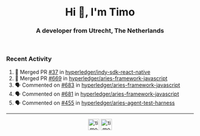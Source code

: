 <h1 align="center">Hi 👋, I'm Timo</h1>
<h3 align="center">A developer from Utrecht, The Netherlands</h3>
<br/>
<!-- https://github.com/rahuldkjain/github-profile-readme-generator --!>

<!--  <p align="left"><img src="https://github-readme-stats.vercel.app/api?username=timoglastra&show_icons=true&count_private=true&" alt="timoglastra" /></p> --!>

<!--
Github language stats
<p align="left"><img src="https://github-readme-stats.vercel.app/api/top-langs/?username=timoglastra&layout=compact" alt="timoglastra" /><p>
-->

<!-- Codestats language stats -->
<!-- <p align="left"><img src="https://codestats-readme.vercel.app/api/top-langs/?username=timoglastra&layout=compact&language_count=12" alt="timoglastra" /><p>    --!>
  
<h3>Recent Activity</h3>

<!--START_SECTION:activity-->
1. 🎉 Merged PR [#37](https://github.com/hyperledger/indy-sdk-react-native/pull/37) in [hyperledger/indy-sdk-react-native](https://github.com/hyperledger/indy-sdk-react-native)
2. 🎉 Merged PR [#669](https://github.com/hyperledger/aries-framework-javascript/pull/669) in [hyperledger/aries-framework-javascript](https://github.com/hyperledger/aries-framework-javascript)
3. 🗣 Commented on [#683](https://github.com/hyperledger/aries-framework-javascript/issues/683) in [hyperledger/aries-framework-javascript](https://github.com/hyperledger/aries-framework-javascript)
4. 🗣 Commented on [#681](https://github.com/hyperledger/aries-framework-javascript/issues/681) in [hyperledger/aries-framework-javascript](https://github.com/hyperledger/aries-framework-javascript)
5. 🗣 Commented on [#455](https://github.com/hyperledger/aries-agent-test-harness/issues/455) in [hyperledger/aries-agent-test-harness](https://github.com/hyperledger/aries-agent-test-harness)
<!--END_SECTION:activity-->

---

<p align="center">
<a href="https://twitter.com/timoglastra" target="blank"><img align="center" src="https://cdn.jsdelivr.net/npm/simple-icons@3.0.1/icons/twitter.svg" alt="timoglastra" height="30" width="30" /></a>
<a href="https://linkedin.com/in/timoglastra" target="blank"><img align="center" src="https://cdn.jsdelivr.net/npm/simple-icons@3.0.1/icons/linkedin.svg" alt="timoglastra" height="30" width="30" /></a>
</p>



